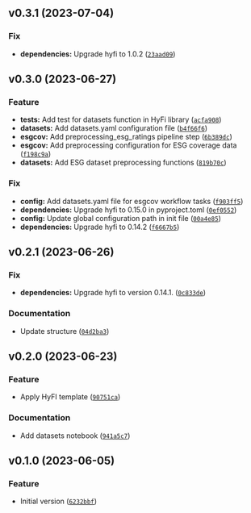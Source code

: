 <!--next-version-placeholder-->

## v0.3.1 (2023-07-04)

### Fix

* **dependencies:** Upgrade hyfi to 1.0.2 ([`23aad09`](https://github.com/entelecheia/esg-coverage/commit/23aad095ee1b0dafc9cfee63755abaa942608d3d))

## v0.3.0 (2023-06-27)

### Feature

* **tests:** Add test for datasets function in HyFi library ([`acfa908`](https://github.com/entelecheia/esg-coverage/commit/acfa9086e239538f99a3a17567d11ee2180ad65b))
* **datasets:** Add datasets.yaml configuration file ([`b4f66f6`](https://github.com/entelecheia/esg-coverage/commit/b4f66f6254a306afab9b0d9bd5896da77720d74e))
* **esgcov:** Add preprocessing_esg_ratings pipeline step ([`6b389dc`](https://github.com/entelecheia/esg-coverage/commit/6b389dc83df99298621a9f4da7d279a35916b5d8))
* **esgcov:** Add preprocessing configuration for ESG coverage data ([`f198c9a`](https://github.com/entelecheia/esg-coverage/commit/f198c9a3dae769695ee5368cf3eb3e8fc6a3dd59))
* **datasets:** Add ESG dataset preprocessing functions ([`819b70c`](https://github.com/entelecheia/esg-coverage/commit/819b70cf9e04f70d366bd989de8b616144d7c958))

### Fix

* **config:** Add datasets.yaml file for esgcov workflow tasks ([`f903ff5`](https://github.com/entelecheia/esg-coverage/commit/f903ff5194a01ce93eeee8730fe18220a9af3dfb))
* **dependencies:** Upgrade hyfi to 0.15.0 in pyproject.toml ([`0ef0552`](https://github.com/entelecheia/esg-coverage/commit/0ef05526ff0f5f63b059acc751b4d6484cfaa629))
* **config:** Update global configuration path in init file ([`00a4e85`](https://github.com/entelecheia/esg-coverage/commit/00a4e85d5e5dea50fd8123a6431c3aff2f39a3b5))
* **dependencies:** Upgrade hyfi to 0.14.2 ([`f6667b5`](https://github.com/entelecheia/esg-coverage/commit/f6667b5898072827da4ee87cd12dbde319774b1a))

## v0.2.1 (2023-06-26)

### Fix

* **dependencies:** Upgrade hyfi to version 0.14.1. ([`0c833de`](https://github.com/entelecheia/esg-coverage/commit/0c833deb3052bc103f121424047956757ee3790f))

### Documentation

* Update structure ([`04d2ba3`](https://github.com/entelecheia/esg-coverage/commit/04d2ba358a7b80c05a2bff02e5d2ad331ccec3dc))

## v0.2.0 (2023-06-23)

### Feature

* Apply HyFI template ([`90751ca`](https://github.com/entelecheia/esg-coverage/commit/90751cae1ecca1065cd0f04a8f4c3936df9789a3))

### Documentation

* Add datasets notebook ([`941a5c7`](https://github.com/entelecheia/esg-coverage/commit/941a5c79015760d363f7cc8fbe65ea603b9d9cfd))

## v0.1.0 (2023-06-05)

### Feature

* Initial version ([`6232bbf`](https://github.com/entelecheia/esg-coverage/commit/6232bbfce4c8df3d3d0688d224250a7aefd56045))
